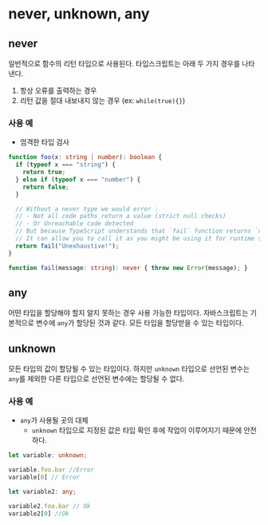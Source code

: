 
# never, unknown, any

## never

일반적으로 함수의 리턴 타입으로 사용된다. 타입스크립트는 아래 두 가지 경우를 나타낸다.

1. 항상 오류를 출력하는 경우
2. 리턴 값을 절대 내보내지 않는 경우 (ex: `while(true){}`)

### 사용 예

- 엄격한 타입 검사

```typescript
function foo(x: string | number): boolean {
  if (typeof x === "string") {
    return true;
  } else if (typeof x === "number") {
    return false;
  }

  // Without a never type we would error :
  // - Not all code paths return a value (strict null checks)
  // - Or Unreachable code detected
  // But because TypeScript understands that `fail` function returns `never`
  // It can allow you to call it as you might be using it for runtime safety / exhaustive checks.
  return fail("Unexhaustive!");
}

function fail(message: string): never { throw new Error(message); }
```

## any

어떤 타입을 할당해야 할지 알지 못하는 경우 사용 가능한 타입이다. 자바스크립트는 기본적으로 변수에 `any`가 할당된 것과 같다. 모든 타입을 할당받을 수 있는 타입이다.

## unknown

모든 타입의 값이 할당될 수 있는 타입이다. 하지만 `unknown` 타입으로 선언된 변수는 `any`를 제외한 다른 타입으로 선언된 변수에는 할당될 수 없다.

### 사용 예

- `any`가 사용될 곳의 대체
  - `unknown` 타입으로 지정된 값은 타입 확인 후에 작업이 이루어지기 때문에 안전하다.

```typescript
let variable: unknown;

variable.foo.bar //Error
variable[0] // Error

let variable2: any;

variable2.foo.bar // Ok
variable2[0] //Ok
```
